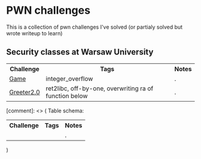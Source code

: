 # PWN challenges
This is a collection of pwn challenges I've solved (or partialy solved but wrote writeup to learn)



## Security classes at Warsaw University
<table>
  <tbody>
    <tr>
        <th align="center">Challenge</th>
        <th align="center">Tags</th>
        <th align="center">Notes</th>
    </tr>
    <tr>
        <td><a href="https://github.com/kscieslinski/CTF/tree/master/pwn/bsk/game">Game</a></td>
        <td>integer_overflow</td>
        <td>.</td>
    </tr>
    <tr>
        <td><a href="https://github.com/kscieslinski/CTF/tree/master/pwn/bsk/greeter2.0">Greeter2.0</a></td>
        <td>ret2libc, off-by-one, overwriting ra of function below</td>
        <td>.</td>
    </tr>
  </tbody>
</table>


[comment]: <> ( Table schema:
<table>
  <tbody>
    <tr>
        <th align="center">Challenge</th>
        <th align="center">Tags</th>
        <th align="center">Notes</th>
    </tr>
    <tr>
        <td><a href=""></a></td>
        <td></td>
        <td>.</td>
    </tr>
  </tbody>
</table>
)
